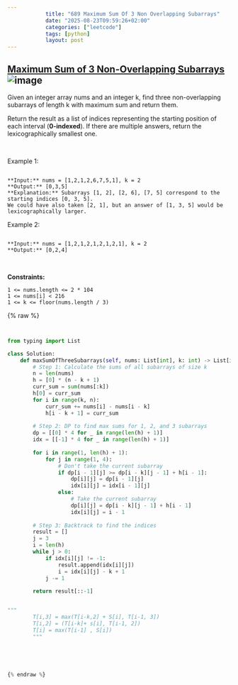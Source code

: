 ```yaml
---
            title: "689 Maximum Sum Of 3 Non Overlapping Subarrays"
            date: "2025-08-23T09:59:26+02:00"
            categories: ["leetcode"]
            tags: [python]
            layout: post
---
```

            
## [Maximum Sum of 3 Non-Overlapping Subarrays](https://leetcode.com/problems/maximum-sum-of-3-non-overlapping-subarrays) ![image](https://img.shields.io/badge/Difficulty-Hard-red)

Given an integer array nums and an integer k, find three non-overlapping subarrays of length k with maximum sum and return them.

Return the result as a list of indices representing the starting position of each interval (**0-indexed**). If there are multiple answers, return the lexicographically smallest one.

 

Example 1:

```

**Input:** nums = [1,2,1,2,6,7,5,1], k = 2
**Output:** [0,3,5]
**Explanation:** Subarrays [1, 2], [2, 6], [7, 5] correspond to the starting indices [0, 3, 5].
We could have also taken [2, 1], but an answer of [1, 3, 5] would be lexicographically larger.

```

Example 2:

```

**Input:** nums = [1,2,1,2,1,2,1,2,1], k = 2
**Output:** [0,2,4]

```

 

**Constraints:**

	1 <= nums.length <= 2 * 104
	1 <= nums[i] < 216
	1 <= k <= floor(nums.length / 3)

{% raw %}


```python


from typing import List

class Solution:
    def maxSumOfThreeSubarrays(self, nums: List[int], k: int) -> List[int]:
        # Step 1: Calculate the sums of all subarrays of size k
        n = len(nums)
        h = [0] * (n - k + 1)
        curr_sum = sum(nums[:k])
        h[0] = curr_sum
        for i in range(k, n):
            curr_sum += nums[i] - nums[i - k]
            h[i - k + 1] = curr_sum
        
        # Step 2: DP to find max sums for 1, 2, and 3 subarrays
        dp = [[0] * 4 for _ in range(len(h) + 1)]
        idx = [[-1] * 4 for _ in range(len(h) + 1)]
        
        for i in range(1, len(h) + 1):
            for j in range(1, 4):
                # Don't take the current subarray
                if dp[i - 1][j] >= dp[i - k][j - 1] + h[i - 1]:
                    dp[i][j] = dp[i - 1][j]
                    idx[i][j] = idx[i - 1][j]
                else:
                    # Take the current subarray
                    dp[i][j] = dp[i - k][j - 1] + h[i - 1]
                    idx[i][j] = i - 1
        
        # Step 3: Backtrack to find the indices
        result = []
        j = 3
        i = len(h)
        while j > 0:
            if idx[i][j] != -1:
                result.append(idx[i][j])
                i = idx[i][j] - k + 1
            j -= 1
        
        return result[::-1]


"""
        T[i,3] = max(T[i-k,2] + S[i], T[i-1, 3]) 
        T[i,2] = (T[i-k]+ s[i], T[i-1, 2])
        T[i] = max(T[i-1] , S[i])
        """


        


{% endraw %}
```
